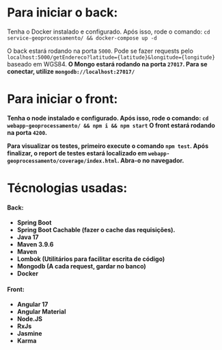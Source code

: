 # Para iniciar o back:

Tenha o Docker instalado e configurado. 
Após isso, rode o comando: `cd service-geoprocessamento/ && docker-compose up -d`

O back estará rodando na porta `5000`. Pode se fazer requests pelo `localhost:5000/getEndereco?latitude={latitude}&longitude={longitude}` baseado em WGS84.<b>
O Mongo estará rodando na porta `27017`. Para se conectar, utilize `mongodb://localhost:27017/`<b>

# Para iniciar o front:

Tenha o node instalado e configurado.
Após isso, rode o comando: `cd webapp-geoprocessamento/ && npm i && npm start`<b>
O front estará rodando na porta `4200`.<b>

Para visualizar os testes, primeiro execute o comando `npm test`.<b>
Após finalizar, o report de testes estará localizado em `webapp-geoprocessamento/coverage/index.html`.<b>
Abra-o no navegador.

# Técnologias usadas:

#### Back:
- Spring Boot
- Spring Boot Cachable (fazer o cache das requisições).
- Java 17
- Maven 3.9.6
- Maven
- Lombok (Utilitários para facilitar escrita de código)
- Mongodb (A cada request, gardar no banco)
- Docker

#### Front:
- Angular 17
- Angular Material
- Node.JS
- RxJs
- Jasmine
- Karma